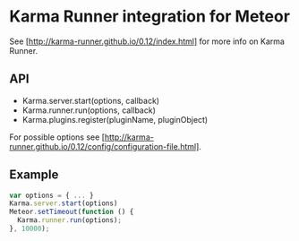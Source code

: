 # Karma Runner integration for Meteor

See [http://karma-runner.github.io/0.12/index.html] for more info on Karma Runner.

## API

* Karma.server.start(options, callback)
* Karma.runner.run(options, callback)
* Karma.plugins.register(pluginName, pluginObject)

For possible options see [http://karma-runner.github.io/0.12/config/configuration-file.html].

## Example

```javascript
var options = { ... }
Karma.server.start(options)
Meteor.setTimeout(function () {
  Karma.runner.run(options);
}, 10000);
```
